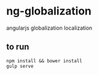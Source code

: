 # ng-globalization
angularjs globalization localization

## to run
    npm install && bower install 
    gulp serve
    
